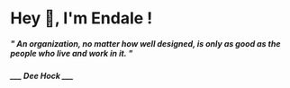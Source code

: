 <h1 title="head"> Hey 👋, I'm Endale !</h1>

**<h5><i>" An organization, no matter how well designed, is only as good as the people who live and work in it. "</i></h5>**

*<b>___ Dee Hock ___</b>*
